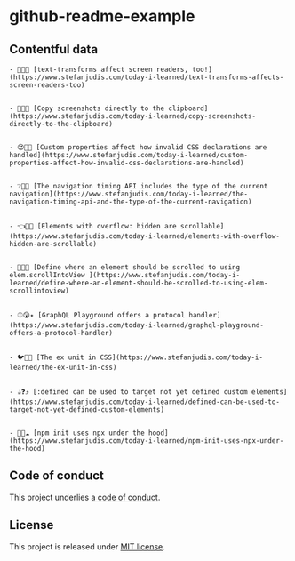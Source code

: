 # github-readme-example

## Contentful data













<!-- CONTENTFUL_START -->

    - 🐣📡🐁 [text-transforms affect screen readers, too!](https://www.stefanjudis.com/today-i-learned/text-transforms-affects-screen-readers-too)
  

    - 🎺🐧😉 [Copy screenshots directly to the clipboard](https://www.stefanjudis.com/today-i-learned/copy-screenshots-directly-to-the-clipboard)
  

    - 😍🌟🚾 [Custom properties affect how invalid CSS declarations are handled](https://www.stefanjudis.com/today-i-learned/custom-properties-affect-how-invalid-css-declarations-are-handled)
  

    - ❔😤🎑 [The navigation timing API includes the type of the current navigation](https://www.stefanjudis.com/today-i-learned/the-navigation-timing-api-and-the-type-of-the-current-navigation)
  

    - 👈🚾🎪 [Elements with overflow: hidden are scrollable](https://www.stefanjudis.com/today-i-learned/elements-with-overflow-hidden-are-scrollable)
  

    - 🐍💔🐵 [Define where an element should be scrolled to using elem.scrollIntoView ](https://www.stefanjudis.com/today-i-learned/define-where-an-element-should-be-scrolled-to-using-elem-scrollintoview)
  

    - ⚾️😲✴️ [GraphQL Playground offers a protocol handler](https://www.stefanjudis.com/today-i-learned/graphql-playground-offers-a-protocol-handler)
  

    - 🐦🔩🍮 [The ex unit in CSS](https://www.stefanjudis.com/today-i-learned/the-ex-unit-in-css)
  

    - ☕️❓⤴️ [:defined can be used to target not yet defined custom elements](https://www.stefanjudis.com/today-i-learned/defined-can-be-used-to-target-not-yet-defined-custom-elements)
  

    - 🎫🔗☁️ [npm init uses npx under the hood](https://www.stefanjudis.com/today-i-learned/npm-init-uses-npx-under-the-hood)
  
<!-- CONTENTFUL_END -->
  
  
  
  
  
  
  
  
  
  
  
  

## Code of conduct

This project underlies [a code of conduct](./CODE-OF-CONDUCT.md).

## License

This project is released under [MIT license](./LICENSE).
